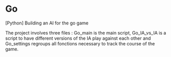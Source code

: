 # Go
[Python] Building an AI for the go game

The project involves three files : Go_main is the main script, Go_IA_vs_IA is a script to have different versions of the IA play against each other and Go_settings regroups all fonctions necessary to track the course of the game.
